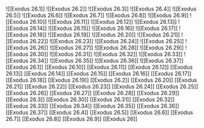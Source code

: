 ![[Exodus 26.1]]
![[Exodus 26.2]]
![[Exodus 26.3]]
![[Exodus 26.4]]
![[Exodus 26.5]]
![[Exodus 26.6]]
![[Exodus 26.7]]
![[Exodus 26.8]]
![[Exodus 26.9]]
![[Exodus 26.10]]
![[Exodus 26.11]]
![[Exodus 26.12]]
![[Exodus 26.13]]
![[Exodus 26.14]]
![[Exodus 26.15]]
![[Exodus 26.16]]
![[Exodus 26.17]]
![[Exodus 26.18]]
![[Exodus 26.19]]
![[Exodus 26.20]]
![[Exodus 26.21]]
![[Exodus 26.22]]
![[Exodus 26.23]]
![[Exodus 26.24]]
![[Exodus 26.25]]
![[Exodus 26.26]]
![[Exodus 26.27]]
![[Exodus 26.28]]
![[Exodus 26.29]]
![[Exodus 26.30]]
![[Exodus 26.31]]
![[Exodus 26.32]]
![[Exodus 26.33]]
![[Exodus 26.34]]
![[Exodus 26.35]]
![[Exodus 26.36]]
![[Exodus 26.37]]
[[Exodus 26.1]]
[[Exodus 26.10]]
[[Exodus 26.11]]
[[Exodus 26.12]]
[[Exodus 26.13]]
[[Exodus 26.14]]
[[Exodus 26.15]]
[[Exodus 26.16]]
[[Exodus 26.17]]
[[Exodus 26.18]]
[[Exodus 26.19]]
[[Exodus 26.2]]
[[Exodus 26.20]]
[[Exodus 26.21]]
[[Exodus 26.22]]
[[Exodus 26.23]]
[[Exodus 26.24]]
[[Exodus 26.25]]
[[Exodus 26.26]]
[[Exodus 26.27]]
[[Exodus 26.28]]
[[Exodus 26.29]]
[[Exodus 26.3]]
[[Exodus 26.30]]
[[Exodus 26.31]]
[[Exodus 26.32]]
[[Exodus 26.33]]
[[Exodus 26.34]]
[[Exodus 26.35]]
[[Exodus 26.36]]
[[Exodus 26.37]]
[[Exodus 26.4]]
[[Exodus 26.5]]
[[Exodus 26.6]]
[[Exodus 26.7]]
[[Exodus 26.8]]
[[Exodus 26.9]]
[[Exodus 26]]
